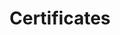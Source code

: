 ---
title: 'Certificates'
type: landing

sections:
  - block: resume-awards
    content:
      title: Certificates
      username: admin
---